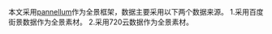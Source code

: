 本文采用[pannellum](https://github.com/mpetroff/pannellum)作为全景框架，数据主要采用以下两个数据来源。
1.采用百度街景数据作为全景素材。
2.采用720云数据作为全景素材。
